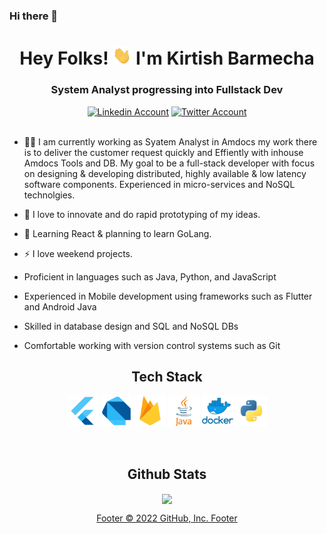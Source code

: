 ### Hi there 👋

<!--
**kirtish10/kirtish10** is a ✨ _special_ ✨ repository because its `README.md` (this file) appears on your GitHub profile.

Here are some ideas to get you started:

- 🔭 I’m currently working on ...
- 🌱 I’m currently learning ...
- 👯 I’m looking to collaborate on ...
- 🤔 I’m looking for help with ...
- 💬 Ask me about ...
- 📫 How to reach me: ...
- 😄 Pronouns: ...
- ⚡ Fun fact: ...
-->



<h1 align="center">Hey Folks! <img src="https://raw.githubusercontent.com/ABSphreak/ABSphreak/master/gifs/Hi.gif" width="30px"> I'm Kirtish Barmecha</h1>

<h3 align="center">System Analyst progressing into Fullstack Dev</h3>

<div align=center>
  <a href="https://www.linkedin.com/in/kirtishbarmecha/"><img src="https://cdn.worldvectorlogo.com/logos/linkedin-icon-2.svg" title="Linkedin" alt="Linkedin Account" width="30"/></a>
  <a href="https://twitter.com/kirtishbarmecha"><img src="https://cdn.worldvectorlogo.com/logos/twitter-6.svg" title="Twitter" alt="Twitter Account" width="40"/></a>
  <br><br>
</div>

- 👨‍💻 I am currently working as Syatem Analyst in Amdocs my work there is to deliver the customer request quickly and Effiently with inhouse Amdocs Tools and DB. My goal to be a full-stack developer with focus on designing & developing distributed, highly available & low latency software components. Experienced in micro-services and NoSQL technolgies.

- 🚀 I love to innovate and do rapid prototyping of my ideas.

- 🌱 Learning React & planning to learn GoLang.

- ⚡ I love weekend projects.

- Proficient in languages such as Java, Python, and JavaScript

- Experienced in Mobile development using frameworks such as Flutter and Android Java

- Skilled in database design and SQL and NoSQL DBs

- Comfortable working with version control systems such as Git

<h2 align="center">Tech Stack</h2>
<p align="center">
<code><img height="50" src="https://raw.githubusercontent.com/github/explore/80688e429a7d4ef2fca1e82350fe8e3517d3494d/topics/flutter/flutter.png"></code>
<code><img height="50" src="https://raw.githubusercontent.com/github/explore/80688e429a7d4ef2fca1e82350fe8e3517d3494d/topics/dart/dart.png"></code>
<code><img height="50" src="https://raw.githubusercontent.com/github/explore/80688e429a7d4ef2fca1e82350fe8e3517d3494d/topics/firebase/firebase.png"></code>
<code><img height="50" src="https://raw.githubusercontent.com/github/explore/80688e429a7d4ef2fca1e82350fe8e3517d3494d/topics/java/java.png"></code>
<code><img height="50" src="https://raw.githubusercontent.com/github/explore/80688e429a7d4ef2fca1e82350fe8e3517d3494d/topics/docker/docker.png"></code>
<code><img height="50" src="https://raw.githubusercontent.com/github/explore/80688e429a7d4ef2fca1e82350fe8e3517d3494d/topics/python/python.png"></code>  
<p align="center">
<br>
  
<h2 align="center">Github Stats</h2>
<p align="center">
<a href="https://github.com/anuraghazra/github-readme-stats">
  <img align="center" src="https://github-readme-stats.vercel.app/api?username=kirtish10&count_private=true&show_icons=true&theme=radical&line_height=27" 
</a>
<p align="center">
Footer
© 2022 GitHub, Inc.
Footer
